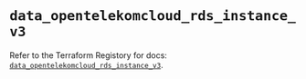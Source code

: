 # `data_opentelekomcloud_rds_instance_v3`

Refer to the Terraform Registory for docs: [`data_opentelekomcloud_rds_instance_v3`](https://www.terraform.io/docs/providers/opentelekomcloud/d/rds_instance_v3).
